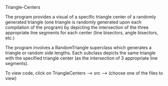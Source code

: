 Triangle-Centers

The program provides a visual of a specific triangle center of a randomly generated triangle (one triangle is randomly generated upon each compilation of the program) by depicting the intersection of the three appropriate line segments for each center (line bisectors, angle bisectors, etc.)

The program involves a RandomTriangle superclass which generates a triangle or random side lengths. Each subclass depicts the same triangle with the specified triangle center (as the intersection of 3 appropriate line segments). 

To view code, click on TriangleCenters --> src --> (choose one of the files to view)
